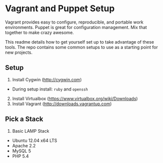 Vagrant and Puppet Setup
=======
Vagrant provides easy to configure, reproducible, and portable work environments.
Puppet is great for configuration management.
Mix that together to make crazy awesome.

This readme details how to get yourself set up to take advantage of these tools.  The repo contains some common setups to use as a starting point for new projects.

Setup
-------
1. Install Cygwin (http://cygwin.com)
  * During setup install: <code>ruby</code> and <code>openssh</code>
2. Install Virtualbox (https://www.virtualbox.org/wiki/Downloads)
3. Install Vagrant (http://downloads.vagrantup.com)

Pick a Stack
-------
1. Basic LAMP Stack
  * Ubuntu 12.04 x64 LTS
  * Apache 2.2
  * MySQL 5
  * PHP 5.4
